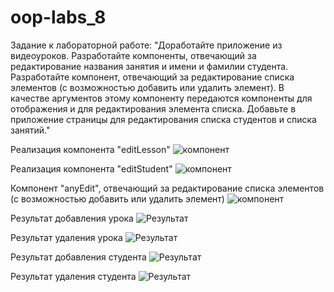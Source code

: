 # oop-labs_8
Задание к лабораторной работе: "Доработайте приложение из видеоуроков. Разработайте компоненты, отвечающий за редактирование названия занятия и имени и фамилии студента. Разработайте компонент, отвечающий за редактирование списка элементов (с возможностью добавить или удалить элемент). В качестве аргументов этому компоненту передаются компоненты для отображения и для редактирования элемента списка. Добавьте в приложение страницы для редактирования списка студентов и списка занятий." 

Реализация компонента "editLesson" 
![ компонент](https://github.com/Nurgul-Saduova/oop-labs/blob/lab_8/Screenshots/editLessons.PNG?raw=true)

Реализация компонента "editStudent" 
![ компонент](https://github.com/Nurgul-Saduova/oop-labs/blob/lab_8/Screenshots/editStudent.PNG?raw=true)

 Компонент "anyEdit", отвечающий за редактирование списка элементов (с возможностью добавить или удалить элемент)
![компонент](https://github.com/Nurgul-Saduova/oop-labs/blob/lab_8/Screenshots/anyEdit.PNG?raw=true)

Результат добавления урока 
![Результат](https://github.com/Nurgul-Saduova/oop-labs/blob/lab_8/Screenshots/добавление%20урока.PNG?raw=true)

Результат удаления урока
![Результат](https://github.com/Nurgul-Saduova/oop-labs/blob/lab_8/Screenshots/удаление%20урока.PNG?raw=true)

Результат добавления студента
![Результат](https://github.com/Nurgul-Saduova/oop-labs/blob/lab_8/Screenshots/добавление%20студента.PNG?raw=true)

Результат удаления студента
![Результат](https://github.com/Nurgul-Saduova/oop-labs/blob/lab_8/Screenshots/удаление%20студента.PNG?raw=true)

